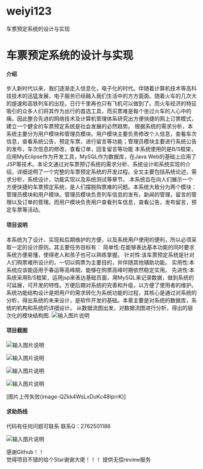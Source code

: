 # weiyi123
车票预定系统的设计与实现

# 车票预定系统的设计与实现

#### 介绍
步入新时代以来，我们逐渐走入信息化，电子化的时代。伴随着计算机技术等高科技技术的迅猛发展，电子服务已经融入我们生活中的方方面面。随着火车的几次大的提速和高铁列车的出现，日行千里再也只有飞机可以做到了。而火车经济的特征吸引的众多人们将其作为出行的首选工具，而买票难是每个坐过火车的人心中的痛。因此整合先进的网络技术及计算机管理体系研究出方便快捷的网上订票模式，建立一个健全的车票预定系统是社会发展的必然趋势。
 根据系统的需求分析，本系统主要分为用户模块和管理员模块。用户模块主要负责修改个人信息，查看车次信息，查看系统公告，预定车票，进行留言等功能；管理员模块主要进行系统公告的发布，车次信息的修改，查看订单，回复留言等功能
本系统使用的是B/S框架，应用MyEclipse作为开发工具，MySQL作为数据库，在Java Web的基础上应用了JSP等技术。本论文通过对车票预订系统的需求分析、系统设计和系统实现的介绍，详细说明了一个完整的车票预定系统的开发过程。全文主要包括系统论述，需求分析，系统设计，功能实现以及系统测试等章节。
本系统旨在向人们展示一个方便快捷的车票预定系统，是人们摆脱购票难的问题。本系统大致分为两个模块：管理员模块和用户模块。管理员模块负责列车信息的发布，新闻的管理，留言的管理以及订单的管理。而用户模块负责用户查看列车信息，查看公告，发布留言，预定车票等活动。








#### 项目说明
本系统为了设计、实现和后期维护的方便，以及系统用户使用的便利，所以必须采取一定的设计原则。其主要任务目标有：
简单性:在能够表达基本功能的同时要求系统方便易懂，使得老人和孩子也可以熟练掌握。
针对性:该车票预定系统是针对人们购票难所设计的，一切以购票为主要目的，并伴随其他辅助功能。
实用性:本系统应该能适用于春运等高峰期，能够在购票高峰时期依然稳定实用。
先进性:本系统采用B/S框架，运用jsp来表达基础页面，用MySQL来记录数据，做到系统的可延展，可开发的特性。方便后期对系统的完善和升级，以方便了使用者的维护。
系统功能结构设计是把用户的需求转化为系统功能的过程，其核心是通过对系统的分析，得出系统的未来设计，是软件开发的基础。本章主要是对系统的数据库，系统的机构和系统的详细设计。
从数据流图出发，对数据流图进行分析，得出的层次化的模块结构图.
![输入图片说明](https://images.gitee.com/uploads/images/2021/0127/001206_8e98c861_8621543.png "屏幕截图.png")










#### 项目截图
![输入图片说明](https://images.gitee.com/uploads/images/2021/0127/001214_a499639c_8621543.png "屏幕截图.png")


![输入图片说明](https://images.gitee.com/uploads/images/2021/0127/001222_c800e877_8621543.png "屏幕截图.png")

![输入图片说明](https://images.gitee.com/uploads/images/2021/0127/001227_f327483f_8621543.png "屏幕截图.png")

![输入图片说明](https://images.gitee.com/uploads/images/2021/0127/001232_aedeea46_8621543.png "屏幕截图.png")

[图片上传失败(image-QZkk4WsLxDuKc48IprrK)]


#### 求助热线


代码有任何问题可联系
联系Q：2762501186

                            
![输入图片说明](https://images.gitee.com/uploads/images/2020/1119/003728_cd598bb9_4865385.jpeg "微信.jpg")           

感谢Github！！  
觉得项目不错的给个Star谢谢大佬！！！
提供无偿review服务
